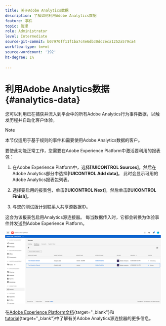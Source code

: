 ```yaml
---
title: 关于Adobe Analytics数据
description: 了解如何利用Adobe Analytics数据
feature: 事件
topic: 管理
role: Administrator
level: Intermediate
source-git-commit: b07970ff11f1ba7c4e6db30dc2eca1252a579ca4
workflow-type: tm+mt
source-wordcount: '192'
ht-degree: 1%

---
```


# 利用Adobe Analytics数据{#analytics-data}

您可以利用已在捕获并流入到平台中的所有Adobe Analytics行为事件数据，以触发历程并自动化客户体验。

>[!NOTE]
>
>本节仅适用于基于规则的事件和需要使用Adobe Analytics数据的客户。

要使此功能正常工作，您需要在Adobe Experience Platform中激活要利用的报表包：

1. 在Adobe Experience Platform中，选择&#x200B;**[!UICONTROL Sources]**，然后在Adobe Analytics部分中选择&#x200B;**[!UICONTROL Add data]**。 此时会显示可用的Adobe Analytics报表包列表。

1. 选择要启用的报表包，单击&#x200B;**[!UICONTROL Next]**，然后单击&#x200B;**[!UICONTROL Finish]**。

1. 与您的测试版计划联系人共享源数据ID。

这会为该报表包启用Analytics源连接器。 每当数据传入时，它都会转换为体验事件并发送到Adobe Experience Platform。

![](../assets/jo-event9.png)

在[Adobe Experience Platform文档](https://experienceleague.adobe.com/docs/experience-platform/sources/connectors/adobe-applications/analytics.html){target=&quot;_blank&quot;}和[tutorial](https://experienceleague.adobe.com/docs/experience-platform/sources/ui-tutorials/create/adobe-applications/analytics.html){target=&quot;_blank&quot;}中了解有关Adobe Analytics源连接器的更多信息。
